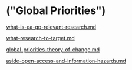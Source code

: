 # ("Global Priorities")

[what-is-ea-gp-relevant-research.md](../the-field-and-ea-gp-research/what-is-ea-gp-relevant-research.md "mention")

[what-research-to-target.md](../the-field-and-ea-gp-research/action-and-progress/action-identify-pilot-key-projects-papers/what-research-to-target.md "mention")



[global-priorities-theory-of-change.md](../benefits-and-features/global-priorities-theory-of-change.md "mention")

[aside-open-access-and-information-hazards.md](../benefits-and-features/global-priorities-theory-of-change/aside-open-access-and-information-hazards.md "mention")

